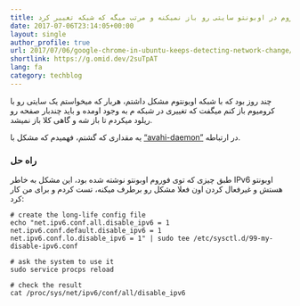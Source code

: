 ```yaml
---
title: گوگل کروم در اوبونتو سایتی رو باز نمیکنه و مرتب میگه که شبکه تغییر کرد
date: 2017-07-06T23:14:05+00:00
layout: single
author_profile: true
url: 2017/07/06/google-chrome-in-ubuntu-keeps-detecting-network-change/
shortlink: https://g.omid.dev/2suTpAT
lang: fa
category: techblog
---
```

چند روز بود که با شبکه اوبونتوم مشکل داشتم، هربار که میخواستم یک سایتی رو با کرومیوم باز کنم میگفت که تغییری در شبکه م به وجود اومده و باید چندبار صفحه رو ریلود میکردم تا باز شه و گاهی کلا باز نمیشد.

یه مقداری که گشتم، فهمیدم که مشکل با [“avahi-daemon”](https://askubuntu.com/questions/905866/new-ubuntu-17-04-problem-your-connection-was-interrupted) در ارتباطه.

### راه حل

طبق چیزی که توی فوروم اوبونتو نوشته شده بود، این مشکل به خاطر IPv6 اوبونتو هستش و غیرفعال کردن اون فعلا مشکل رو برطرف میکنه، تست کردم و برای من کار کرد:

```shell
# create the long-life config file
echo "net.ipv6.conf.all.disable_ipv6 = 1
net.ipv6.conf.default.disable_ipv6 = 1
net.ipv6.conf.lo.disable_ipv6 = 1" | sudo tee /etc/sysctl.d/99-my-disable-ipv6.conf

# ask the system to use it
sudo service procps reload

# check the result
cat /proc/sys/net/ipv6/conf/all/disable_ipv6
```

&nbsp;